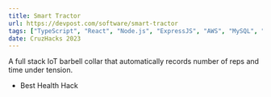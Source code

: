 ```yaml
---
title: Smart Tractor
url: https://devpost.com/software/smart-tractor
tags: ["TypeScript", "React", "Node.js", "ExpressJS", "AWS", "MySQL", "CICD"]
date: CruzHacks 2023
---
```


A full stack IoT barbell collar that automatically records number of reps and time under tension.

- Best Health Hack
